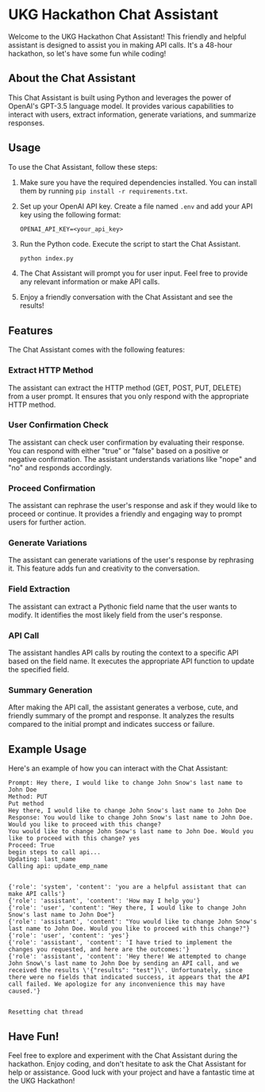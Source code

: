# UKG Hackathon Chat Assistant

Welcome to the UKG Hackathon Chat Assistant! This friendly and helpful assistant is designed to assist you in making API calls. It's a 48-hour hackathon, so let's have some fun while coding!

## About the Chat Assistant

This Chat Assistant is built using Python and leverages the power of OpenAI's GPT-3.5 language model. It provides various capabilities to interact with users, extract information, generate variations, and summarize responses.

## Usage

To use the Chat Assistant, follow these steps:

1. Make sure you have the required dependencies installed. You can install them by running `pip install -r requirements.txt`.

2. Set up your OpenAI API key. Create a file named `.env` and add your API key using the following format:

   ```plaintext
   OPENAI_API_KEY=<your_api_key>
   ```

3. Run the Python code. Execute the script to start the Chat Assistant.

   ```bash
   python index.py
   ```

4. The Chat Assistant will prompt you for user input. Feel free to provide any relevant information or make API calls.

5. Enjoy a friendly conversation with the Chat Assistant and see the results!

## Features

The Chat Assistant comes with the following features:

### Extract HTTP Method

The assistant can extract the HTTP method (GET, POST, PUT, DELETE) from a user prompt. It ensures that you only respond with the appropriate HTTP method.

### User Confirmation Check

The assistant can check user confirmation by evaluating their response. You can respond with either "true" or "false" based on a positive or negative confirmation. The assistant understands variations like "nope" and "no" and responds accordingly.

### Proceed Confirmation

The assistant can rephrase the user's response and ask if they would like to proceed or continue. It provides a friendly and engaging way to prompt users for further action.

### Generate Variations

The assistant can generate variations of the user's response by rephrasing it. This feature adds fun and creativity to the conversation.

### Field Extraction

The assistant can extract a Pythonic field name that the user wants to modify. It identifies the most likely field from the user's response.

### API Call

The assistant handles API calls by routing the context to a specific API based on the field name. It executes the appropriate API function to update the specified field.

### Summary Generation

After making the API call, the assistant generates a verbose, cute, and friendly summary of the prompt and response. It analyzes the results compared to the initial prompt and indicates success or failure.

## Example Usage

Here's an example of how you can interact with the Chat Assistant:

```plaintext
Prompt: Hey there, I would like to change John Snow's last name to John Doe
Method: PUT
Put method
Hey there, I would like to change John Snow's last name to John Doe
Response: You would like to change John Snow's last name to John Doe. Would you like to proceed with this change?
You would like to change John Snow's last name to John Doe. Would you like to proceed with this change? yes
Proceed: True
begin steps to call api...
Updating: last_name
Calling api: update_emp_name


{'role': 'system', 'content': 'you are a helpful assistant that can make API calls'}
{'role': 'assistant', 'content': 'How may I help you'}
{'role': 'user', 'content': "Hey there, I would like to change John Snow's last name to John Doe"}
{'role': 'assistant', 'content': "You would like to change John Snow's last name to John Doe. Would you like to proceed with this change?"}
{'role': 'user', 'content': 'yes'}
{'role': 'assistant', 'content': 'I have tried to implement the changes you requested, and here are the outcomes:'}
{'role': 'assistant', 'content': 'Hey there! We attempted to change John Snow\'s last name to John Doe by sending an API call, and we received the results \'{"results": "test"}\'. Unfortunately, since there were no fields that indicated success, it appears that the API call failed. We apologize for any inconvenience this may have caused.'}


Resetting chat thread
```

## Have Fun!

Feel free to explore and experiment with the Chat Assistant during the hackathon. Enjoy coding, and don't hesitate to ask the Chat Assistant for help or assistance. Good luck with your project and have a fantastic time at the UKG Hackathon!